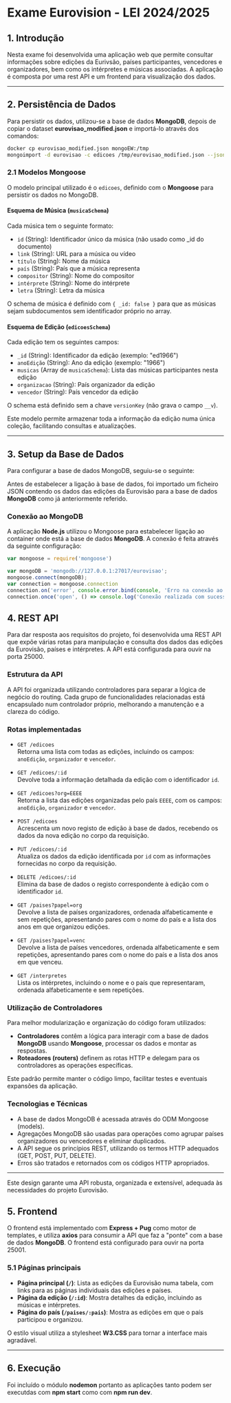 # Exame Eurovision - LEI 2024/2025

## 1. Introdução

Nesta exame foi desenvolvida uma aplicação web que permite consultar informações sobre edições da Eurivsão, países participantes, vencedores e organizadores, bem como os intérpretes e músicas associadas. A aplicação é composta por uma rest API e um frontend para visualização dos dados.

---

## 2. Persistência de Dados

Para persistir os dados, utilizou-se a base de dados **MongoDB**, depois de copiar o dataset **eurovisao_modified.json** e importá-lo através dos comandos:
```bash
docker cp eurovisao_modified.json mongoEW:/tmp
mongoimport -d eurovisao -c edicoes /tmp/eurovisao_modified.json --jsonArray
```

### 2.1 Modelos Mongoose

O modelo principal utilizado é o `edicoes`, definido com o **Mongoose** para persistir os dados no MongoDB.

#### Esquema de Música (`musicaSchema`)

Cada música tem o seguinte formato:

- `id` (String): Identificador único da música (não usado como _id do documento)
- `link` (String): URL para a música ou vídeo
- `título` (String): Nome da música
- `país` (String): País que a música representa
- `compositor` (String): Nome do compositor
- `intérprete` (String): Nome do intérprete
- `letra` (String): Letra da música

O schema de música é definido com `{ _id: false }` para que as músicas sejam subdocumentos sem identificador próprio no array.

#### Esquema de Edição (`edicoesSchema`)

Cada edição tem os seguintes campos:

- `_id` (String): Identificador da edição (exemplo: "ed1966")
- `anoEdição` (String): Ano da edição (exemplo: "1966")
- `musicas` (Array de `musicaSchema`): Lista das músicas participantes nesta edição
- `organizacao` (String): País organizador da edição
- `vencedor` (String): País vencedor da edição

O schema está definido sem a chave `versionKey` (não grava o campo `__v`).

Este modelo permite armazenar toda a informação da edição numa única coleção, facilitando consultas e atualizações.

---

## 3. Setup da Base de Dados

Para configurar a base de dados MongoDB, seguiu-se o seguinte:

Antes de estabelecer a ligação à base de dados, foi importado um ficheiro JSON contendo os dados das edições da Eurovisão para a base de dados **MongoDB** como já anteriormente referido.

### Conexão ao MongoDB

A aplicação **Node.js** utilizou o Mongoose para estabelecer ligação ao container onde está a base de dados **MongoDB**. A conexão é feita através da seguinte configuração:

```js
var mongoose = require('mongoose')

var mongoDB = 'mongodb://127.0.0.1:27017/eurovisao';
mongoose.connect(mongoDB);
var connection = mongoose.connection
connection.on('error', console.error.bind(console, 'Erro na conexão ao mongoDB'));
connection.once('open', () => console.log('Conexão realizada com sucesso'));
```

## 4. REST API

Para dar resposta aos requisitos do projeto, foi desenvolvida uma REST API que expõe várias rotas para manipulação e consulta dos dados das edições da Eurovisão, países e intérpretes. A API está configurada para ouvir na porta 25000.

### Estrutura da API

A API foi organizada utilizando controladores para separar a lógica de negócio do routing. Cada grupo de funcionalidades relacionadas está encapsulado num controlador próprio, melhorando a manutenção e a clareza do código.

### Rotas implementadas

- `GET /edicoes`  
  Retorna uma lista com todas as edições, incluindo os campos: `anoEdição`, `organizador` e `vencedor`.

- `GET /edicoes/:id`  
  Devolve toda a informação detalhada da edição com o identificador `id`.

- `GET /edicoes?org=EEEE`  
  Retorna a lista das edições organizadas pelo país `EEEE`, com os campos: `anoEdição`, `organizador` e `vencedor`.

- `POST /edicoes`  
  Acrescenta um novo registo de edição à base de dados, recebendo os dados da nova edição no corpo da requisição.

- `PUT /edicoes/:id`  
  Atualiza os dados da edição identificada por `id` com as informações fornecidas no corpo da requisição.

- `DELETE /edicoes/:id`  
  Elimina da base de dados o registo correspondente à edição com o identificador `id`.

- `GET /paises?papel=org`  
  Devolve a lista de países organizadores, ordenada alfabeticamente e sem repetições, apresentando pares com o nome do país e a lista dos anos em que organizou edições.

- `GET /paises?papel=venc`  
  Devolve a lista de países vencedores, ordenada alfabeticamente e sem repetições, apresentando pares com o nome do país e a lista dos anos em que venceu.

- `GET /interpretes`  
  Lista os intérpretes, incluindo o nome e o país que representaram, ordenada alfabeticamente e sem repetições.

### Utilização de Controladores

Para melhor modularização e organização do código foram utilizados:

- **Controladores** contêm a lógica para interagir com a base de dados **MongoDB** usando **Mongoose**, processar os dados e montar as respostas.  
- **Roteadores (routers)** definem as rotas HTTP e delegam para os controladores as operações específicas.

Este padrão permite manter o código limpo, facilitar testes e eventuais expansões da aplicação.

### Tecnologias e Técnicas

- A base de dados MongoDB é acessada através do ODM Mongoose (models).  
- Agregações MongoDB são usadas para operações como agrupar países organizadores ou vencedores e eliminar duplicados.  
- A API segue os princípios REST, utilizando os termos HTTP adequados (GET, POST, PUT, DELETE).  
- Erros são tratados e retornados com os códigos HTTP apropriados.

---

Este design garante uma API robusta, organizada e extensível, adequada às necessidades do projeto Eurovisão.

## 5. Frontend

O frontend está implementado com **Express + Pug** como motor de templates, e utiliza **axios** para consumir a API que faz a "ponte" com a base de dados **MongoDB**. O frontend está configurado para ouvir na porta 25001.

### 5.1 Páginas principais

- **Página principal (`/`)**: Lista as edições da Eurovisão numa tabela, com links para as páginas individuais das edições e países.
- **Página da edição (`/:id`)**: Mostra detalhes da edição, incluindo as músicas e intérpretes.
- **Página do país (`/paises/:pais`)**: Mostra as edições em que o país participou e organizou.

O estilo visual utiliza a stylesheet **W3.CSS** para tornar a interface mais agradável.

---

## 6. Execução

Foi incluído o módulo **nodemon** portanto as aplicações tanto podem ser executdas com **npm start** como com **npm run dev**.
